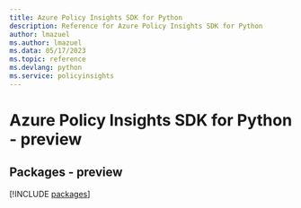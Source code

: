 ```yaml
---
title: Azure Policy Insights SDK for Python
description: Reference for Azure Policy Insights SDK for Python
author: lmazuel
ms.author: lmazuel
ms.data: 05/17/2023
ms.topic: reference
ms.devlang: python
ms.service: policyinsights
---
```

# Azure Policy Insights SDK for Python - preview
## Packages - preview
[!INCLUDE [packages](policy-insights-index.md)]